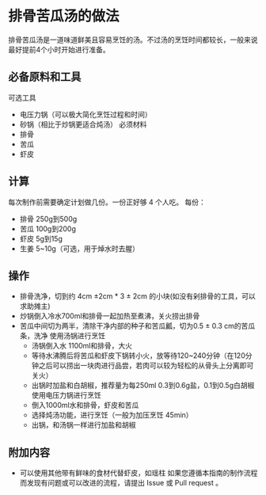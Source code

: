 # 排骨苦瓜汤的做法
排骨苦瓜汤是一道味道鲜美且容易烹饪的汤。不过汤的烹饪时间都较长，一般来说最好提前4个小时开始进行准备。
## 必备原料和工具
可选工具
- 电压力锅（可以极大简化烹饪过程和时间）
- 砂锅（相比于炒锅更适合炖汤）
必须材料
- 排骨
- 苦瓜
- 虾皮
## 计算
每次制作前需要确定计划做几份。一份正好够 4 个人吃。
每份：
- 排骨  250g到500g
- 苦瓜 100g到200g
- 虾皮 5g到15g
- 生姜 5~10g（可选，用于焯水时去腥）
## 操作
- 排骨洗净，切到约 4cm ±2cm * 3 ± 2cm 的小块(如没有剁排骨的工具，可以求助摊主)
- 炒锅倒入冷水700ml和排骨一起加热至煮沸，关火捞出排骨
- 苦瓜中间切为两半，清除干净内部的种子和苦瓜瓤，切为0.5 ± 0.3 cm的苦瓜条，洗净
  使用汤锅进行烹饪
  - 汤锅倒入水 1100ml和排骨，大火
  - 等待水沸腾后将苦瓜和虾皮下锅转小火，放等待120~240分钟（在120分钟之后可以捞出一块肉进行品尝，若肉可以较为轻松的从骨头上分离即可关火）
  - 出锅时加盐和白胡椒，推荐量为每250ml 0.3到0.6g盐，0.1到0.5g白胡椒
  使用电压力锅进行烹饪
  - 倒入1000ml水和排骨，虾皮和苦瓜
  - 选择炖汤功能，进行烹饪（一般为加压烹饪 45min）
  - 出锅，和汤锅一样进行加盐和胡椒
## 附加内容
- 可以使用其他带有鲜味的食材代替虾皮，如瑶柱
如果您遵循本指南的制作流程而发现有问题或可以改进的流程，请提出 Issue 或 Pull request 。

